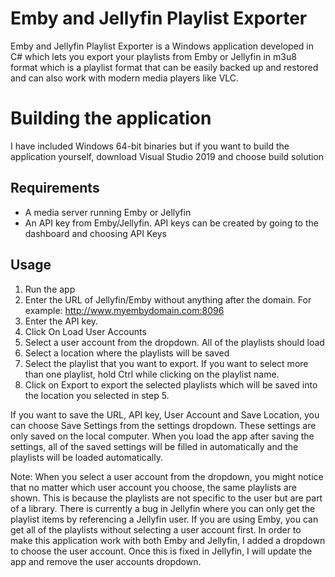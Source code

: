 # Emby and Jellyfin Playlist Exporter

Emby and Jellyfin Playlist Exporter is a Windows application developed in C# which lets you export your playlists from Emby or Jellyfin in m3u8 format which is a playlist format that can be easily backed up and restored 
and can also work with modern media players like VLC.

# Building the application
I have included Windows 64-bit binaries but if you want to build the application yourself, download Visual Studio 2019 and choose build solution

## Requirements
 - A media server running Emby or Jellyfin
 - An API key from Emby/Jellyfin. API keys can be created by going to the dashboard and choosing API Keys

## Usage
1. Run the app
 1. Enter the URL of Jellyfin/Emby without anything after the domain. For example: http://www.myembydomain.com:8096
 1. Enter the API key. 
 1. Click On Load User Accounts
 1. Select a user account from the dropdown. All of the playlists should load
 1. Select a location where the playlists will be saved
 1. Select the playlist that you want to export. If you want to select more than one playlist, hold Ctrl while clicking on the playlist name.
 1. Click on Export to export the selected playlists which will be saved into the location you selected in step 5.

If you want to save the URL, API key, User Account and Save Location, you can choose Save Settings from the settings dropdown. These settings are only saved on the local computer. When you load the app after saving the settings, all of the saved settings will be filled in automatically and the playlists will be loaded automatically.

Note: When you select a user account from the dropdown, you might notice that no matter which user account you choose, the same playlists are shown. This is because the playlists are not specific to the user but are part of a library.
There is currently a bug in Jellyfin where you can only get the playlist items by referencing a Jellyfin user. If you are using Emby, you can get all of the playlists without selecting a user account first. In order to make this application work with both Emby and Jellyfin, I added a dropdown to choose the user account. Once this is fixed in Jellyfin, I will update the app and remove the user accounts dropdown.